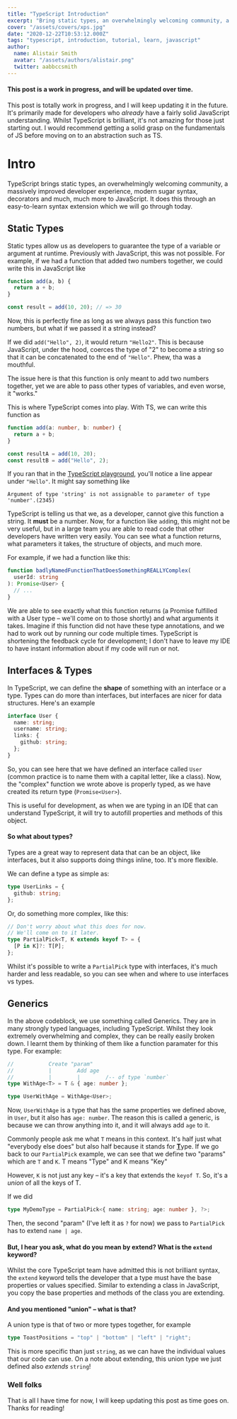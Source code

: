 ```yaml
---
title: "TypeScript Introduction"
excerpt: "Bring static types, an overwhelmingly welcoming community, a massively improved developer experience, modern sugar syntax, decorators and much, much more to JavaScript."
cover: "/assets/covers/xps.jpg"
date: "2020-12-22T10:53:12.000Z"
tags: "typescript, introduction, tutorial, learn, javascript"
author:
  name: Alistair Smith
  avatar: "/assets/authors/alistair.png"
  twitter: aabbccsmith
---
```


#### This post is a work in progress, and will be updated over time.

This post is totally work in progress, and I will keep updating it in the future. It's primarily made for developers who _already_ have a fairly solid JavaScript understanding. Whilst TypeScript is brilliant, it's not amazing for those just starting out. I would recommend getting a solid grasp on the fundamentals of JS before moving on to an abstraction such as TS.

# Intro

TypeScript brings static types, an overwhelmingly welcoming community, a massively improved developer experience, modern sugar syntax, decorators and much, much more to JavaScript. It does this through an easy-to-learn syntax extension which we will go through today.

## Static Types

Static types allow us as developers to guarantee the type of a variable or argument at runtime. Previously with JavaScript, this was not possible. For example, if we had a function that added two numbers together, we could write this in JavaScript like

```javascript
function add(a, b) {
  return a + b;
}

const result = add(10, 20); // => 30
```

Now, this is perfectly fine as long as we always pass this function two numbers, but what if we passed it a string instead?

If we did `add("Hello", 2)`, it would return `"Hello2"`. This is because JavaScript, under the hood, coerces the type of "2" to become a string so that it can be concatenated to the end of `"Hello"`. Phew, tha was a mouthful.

The issue here is that this function is only meant to add two numbers together, yet we are able to pass other types of variables, and even worse, it "works."

This is where TypeScript comes into play. With TS, we can write this function as

```typescript
function add(a: number, b: number) {
  return a + b;
}

const resultA = add(10, 20);
const resultB = add("Hello", 2);
```

If you ran that in the [TypeScript playground](https://www.typescriptlang.org/play), you'll notice a line appear under `"Hello"`. It might say something like

```text
Argument of type 'string' is not assignable to parameter of type 'number'.(2345)
```

TypeScript is telling us that we, as a developer, cannot give this function a string. It **must** be a number. Now, for a function like `add`ing, this might not be very useful, but in a large team you are able to read code that other developers have written very easily. You can see what a function returns, what parameters it takes, the structure of objects, and much more.

For example, if we had a function like this:

```typescript
function badlyNamedFunctionThatDoesSomethingREALLYComplex(
  userId: string
): Promise<User> {
  // ...
}
```

We are able to see exactly what this function returns (a Promise fulfilled with a User type – we'll come on to those shortly) and what arguments it takes. Imagine if this function did not have these type annotations, and we had to work out by running our code multiple times. TypeScript is shortening the feedback cycle for development; I don't have to leave my IDE to have instant information about if my code will run or not.

## Interfaces & Types

In TypeScript, we can define the **shape** of something with an interface or a type. Types can do more than interfaces, but interfaces are nicer for data structures. Here's an example

```typescript
interface User {
  name: string;
  username: string;
  links: {
    github: string;
  };
}
```

So, you can see here that we have defined an interface called `User` (common practice is to name them with a capital letter, like a class). Now, the "complex" function we wrote above is properly typed, as we have created its return type (`Promise<User>`).

This is useful for development, as when we are typing in an IDE that can understand TypeScript, it will try to autofill properties and methods of this object.

#### So what about types?

Types are a great way to represent data that can be an object, like interfaces, but it also supports doing things inline, too. It's more flexible.

We can define a type as simple as:

```typescript
type UserLinks = {
  github: string;
};
```

Or, do something more complex, like this:

```typescript
// Don't worry about what this does for now.
// We'll come on to it later.
type PartialPick<T, K extends keyof T> = {
  [P in K]?: T[P];
};
```

Whilst it's possible to write a `PartialPick` type with interfaces, it's much harder and less readable, so you can see when and where to use interfaces vs types.

## Generics

In the above codeblock, we use something called Generics. They are in many strongly typed languages, including TypeScript. Whilst they look extremely overwhelming and complex, they can be really easily broken down. I learnt them by thinking of them like a function paramater for this type. For example:

```typescript
//           Create "param"
//           |        Add age
//           |        |        /-- of type `number`
type WithAge<T> = T & { age: number };

type UserWithAge = WithAge<User>;
```

Now, `UserWithAge` is a type that has the same properties we defined above, in `User`, but it also has `age: number`. The reason this is called a generic, is because we can throw anything into it, and it will always add `age` to it.

Commonly people ask me what `T` means in this context. It's half just what "everybody else does" but also half because it stands for <ins>**T**</ins>ype. If we go back to our `PartialPick` example, we can see that we define two "params" which are `T` and `K`. T means "Type" and K means "Key"

However, `K` is not just any key – it's a key that extends the `keyof T`. So, it's a _union_ of all the keys of T.

If we did

```typescript
type MyDemoType = PartialPick<{ name: string; age: number }, ?>;
```

Then, the second "param" (I've left it as `?` for now) we pass to `PartialPick` has to extend `name | age`.

#### But, I hear you ask, what do you mean by extend? What is the `extend` keyword?

Whilst the core TypeScript team have admitted this is not brilliant syntax, the `extend` keyword tells the developer that a type must have the base properties or values specified. Similar to extending a class in JavaScript, you copy the base properties and methods of the class you are extending.

#### And you mentioned "union" – what is that?

A union type is that of two or more types together, for example

```typescript
type ToastPositions = "top" | "bottom" | "left" | "right";
```

This is more specific than just `string`, as we can have the individual values that our code can use. On a note about extending, this union type we just defined also _extends_ `string`!

### Well folks

That is all I have time for now, I will keep updating this post as time goes on. Thanks for reading!
